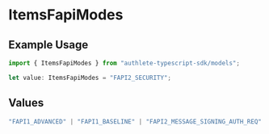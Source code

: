 # ItemsFapiModes

## Example Usage

```typescript
import { ItemsFapiModes } from "authlete-typescript-sdk/models";

let value: ItemsFapiModes = "FAPI2_SECURITY";
```

## Values

```typescript
"FAPI1_ADVANCED" | "FAPI1_BASELINE" | "FAPI2_MESSAGE_SIGNING_AUTH_REQ" | "FAPI2_MESSAGE_SIGNING_AUTH_RES" | "FAPI2_MESSAGE_SIGNING_INTROSPECTION_RES" | "FAPI2_SECURITY"
```